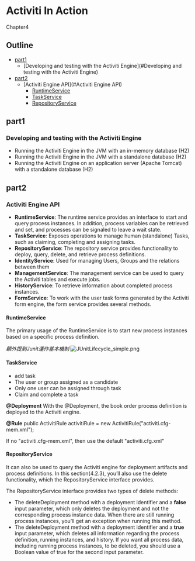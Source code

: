 Activiti In Action
===
Chapter4

## Outline

- [part1](#part1)
  + [Developing and testing with the Activiti Engine](#Developing and testing with the Activiti Engine)
- [part2](#part2)
  + [Activiti Engine API](#Activiti Engine API)
    * [RuntimeService](#RuntimeService)
    * [TaskService](#TaskService)
    * [RepositoryService](#RepositoryService)


## part1
### Developing and testing with the Activiti Engine
- Running the Activiti Engine in the JVM with an in-memory database (H2)
- Running the Activiti Engine in the JVM with a standalone database (H2)
- Running the Activiti Engine on an application server (Apache Tomcat) with a
standalone database (H2)

## part2
### Activiti Engine API

- **RuntimeService**: The runtime service provides an interface to start and query process instances. In addition, process variables can be retrieved and set, and processes can be signaled to leave a wait state.
- **TaskService**: Exposes operations to manage human (standalone) Tasks, such as claiming, completing and assigning tasks.
- **RepositoryService**: The repository service provides functionality to deploy, query, delete, and retrieve process definitions. 
- **IdentityService**: Used for managing Users, Groups and the relations between them
- **ManagementService**: The management service can be used to query the Activiti tables and execute jobs.
- **HistoryService**: To retrieve information about completed process instances.
- **FormService**: To work with the user task forms generated by the Activiti form engine, the form service provides several methods.

#### RuntimeService

The primary usage of the RuntimeService is to start new process instances based on a
specific process definition.

*額外提到Junit運作基本機制*
![JUnitLifecycle_simple.png](img/JUnitLifecycle_simple.png)

#### TaskService

- add task
- The user or group assigned as a candidate
- Only one user can be assigned through task
- Claim and complete a task

**@Deployment**
With the @Deployment, the book order process definition is deployed to the Activiti engine.

**@Rule**
public ActivitiRule activitiRule = new ActivitiRule("activiti.cfg-mem.xml");

If no "activiti.cfg-mem.xml", then use the default "activiti.cfg.xml"

#### RepositoryService

It can also be used to query the Activiti engine for deployment artifacts and
process definitions. In this section(4.2.3), you’ll also use the delete functionality, which the
RepositoryService interface provides.

The RepositoryService interface provides two types of delete methods:
- The deleteDeployment method with a deployment identifier and a **false** input
parameter, which only deletes the deployment and not the corresponding process
instance data. When there are still running process instances, you’ll get an
exception when running this method.
- The deleteDeployment method with a deployment identifier and a **true** input
parameter, which deletes all information regarding the process definition, running
instances, and history. If you want all process data, including running process
instances, to be deleted, you should use a Boolean value of true for the
second input parameter.
